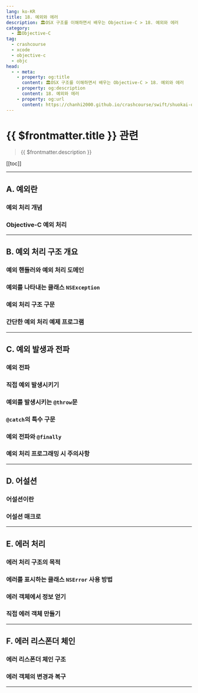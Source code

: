 ```yaml
---
lang: ko-KR
title: 18. 예외와 에러
description: 🏛OSX 구조를 이해하면서 배우는 Objective-C > 18. 예외와 에러
category:
  - 🏛Objective-C
tag: 
  - crashcourse
  - xcode
  - objective-c
  - objc
head:
  - - meta:
    - property: og:title
      content: 🏛OSX 구조를 이해하면서 배우는 Objective-C > 18. 예외와 에러
    - property: og:description
      content: 18. 예외와 에러
    - property: og:url
      content: https://chanhi2000.github.io/crashcourse/swift/shuokai-objc/18.html
---
```


# {{ $frontmatter.title }} 관련

> {{ $frontmatter.description }}

[[toc]]

---

## A. 예외란

### 예외 처리 개념

### Objective-C 예외 처리

---

## B. 예외 처리 구조 개요

### 예외 핸들러와 예외 처리 도메인

### 예외를 나타내는 클래스 `NSException`

### 예외 처리 구조 구문

### 간단한 예외 처리 예제 프로그램

---

## C. 예외 발생과 전파

### 예외 전파

### 직접 예외 발생시키기

### 예외를 발생시키는 `@throw`문

### `@catch`의 특수 구문

### 예외 전파와 `@finally`

### 예외 처리 프로그래밍 시 주의사항

---

## D. 어설션

### 어설션이란

### 어설션 매크로

---

## E. 에러 처리

### 에러 처리 구조의 목적

### 에러를 표시하는 클래스 `NSError` 사용 방법

### 에러 객체에서 정보 얻기

### 직접 에러 객체 만들기

---

## F. 에러 리스폰더 체인

### 에러 리스폰더 체인 구조

### 에러 객체의 변경과 복구

---

<TagLinks />